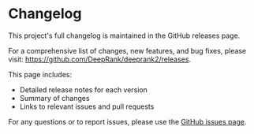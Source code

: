 # Changelog

This project's full changelog is maintained in the GitHub releases page.

For a comprehensive list of changes, new features, and bug fixes, please visit: https://github.com/DeepRank/deeprank2/releases.

This page includes:

- Detailed release notes for each version
- Summary of changes
- Links to relevant issues and pull requests

For any questions or to report issues, please use the [GitHub issues page](https://github.com/DeepRank/deeprank2/issues).
